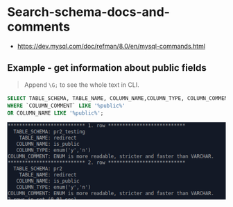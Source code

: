 # Search-schema-docs-and-comments

* https://dev.mysql.com/doc/refman/8.0/en/mysql-commands.html

## Example - get information about public fields
> Append `\G;` to see the whole text in CLI.

```sql
SELECT TABLE_SCHEMA, TABLE_NAME, COLUMN_NAME,COLUMN_TYPE, COLUMN_COMMENT FROM information_schema.`COLUMNS` 
WHERE `COLUMN_COMMENT` LIKE '%public%'
OR COLUMN_NAME LIKE '%public%';
```

![img/schema-docs.png](img/schema-docs.png)
